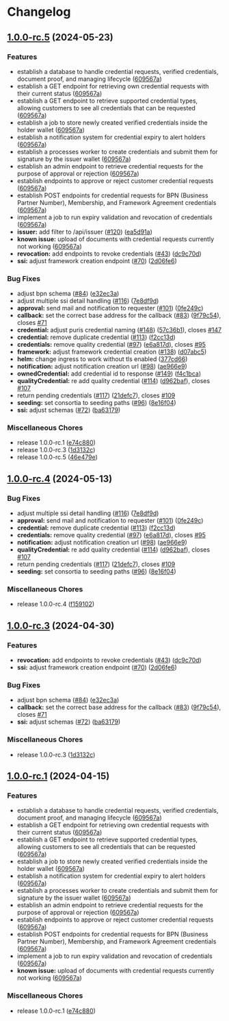# Changelog

## [1.0.0-rc.5](https://github.com/eclipse-tractusx/ssi-credential-issuer/compare/v1.0.0-rc.4...v1.0.0-rc.5) (2024-05-23)


### Features

* establish a database to handle credential requests, verified credentials, document proof, and managing lifecycle ([609567a](https://github.com/eclipse-tractusx/ssi-credential-issuer/commit/609567a6131fdcb1f12ea8a6653b5dbc9963816e))
* establish a GET endpoint for retrieving own credential requests with their current status ([609567a](https://github.com/eclipse-tractusx/ssi-credential-issuer/commit/609567a6131fdcb1f12ea8a6653b5dbc9963816e))
* establish a GET endpoint to retrieve supported credential types, allowing customers to see all credentials that can be requested ([609567a](https://github.com/eclipse-tractusx/ssi-credential-issuer/commit/609567a6131fdcb1f12ea8a6653b5dbc9963816e))
* establish a job to store newly created verified credentials inside the holder wallet ([609567a](https://github.com/eclipse-tractusx/ssi-credential-issuer/commit/609567a6131fdcb1f12ea8a6653b5dbc9963816e))
* establish a notification system for credential expiry to alert holders ([609567a](https://github.com/eclipse-tractusx/ssi-credential-issuer/commit/609567a6131fdcb1f12ea8a6653b5dbc9963816e))
* establish a processes worker to create credentials and submit them for signature by the issuer wallet ([609567a](https://github.com/eclipse-tractusx/ssi-credential-issuer/commit/609567a6131fdcb1f12ea8a6653b5dbc9963816e))
* establish an admin endpoint to retrieve credential requests for the purpose of approval or rejection ([609567a](https://github.com/eclipse-tractusx/ssi-credential-issuer/commit/609567a6131fdcb1f12ea8a6653b5dbc9963816e))
* establish endpoints to approve or reject customer credential requests ([609567a](https://github.com/eclipse-tractusx/ssi-credential-issuer/commit/609567a6131fdcb1f12ea8a6653b5dbc9963816e))
* establish POST endpoints for credential requests for BPN (Business Partner Number), Membership, and Framework Agreement credentials ([609567a](https://github.com/eclipse-tractusx/ssi-credential-issuer/commit/609567a6131fdcb1f12ea8a6653b5dbc9963816e))
* implement a job to run expiry validation and revocation of credentials ([609567a](https://github.com/eclipse-tractusx/ssi-credential-issuer/commit/609567a6131fdcb1f12ea8a6653b5dbc9963816e))
* **issuer:** add filter to /api/issuer ([#120](https://github.com/eclipse-tractusx/ssi-credential-issuer/issues/120)) ([ea5d91a](https://github.com/eclipse-tractusx/ssi-credential-issuer/commit/ea5d91a30b18d70c0bcc46555141db6762f6af56))
* **known issue:** upload of documents with credential requests currently not working ([609567a](https://github.com/eclipse-tractusx/ssi-credential-issuer/commit/609567a6131fdcb1f12ea8a6653b5dbc9963816e))
* **revocation:** add endpoints to revoke credentials ([#43](https://github.com/eclipse-tractusx/ssi-credential-issuer/issues/43)) ([dc9c70d](https://github.com/eclipse-tractusx/ssi-credential-issuer/commit/dc9c70da4c0bcba979c71b5c636526c13041c774))
* **ssi:** adjust framework creation endpoint ([#70](https://github.com/eclipse-tractusx/ssi-credential-issuer/issues/70)) ([2d06fe6](https://github.com/eclipse-tractusx/ssi-credential-issuer/commit/2d06fe65365b644a209900a464c6823cb0db372e))


### Bug Fixes

* adjust bpn schema ([#84](https://github.com/eclipse-tractusx/ssi-credential-issuer/issues/84)) ([e32ec3a](https://github.com/eclipse-tractusx/ssi-credential-issuer/commit/e32ec3a47e94133294a8e7035f81e5d8fbe305e3))
* adjust multiple ssi detail handling ([#116](https://github.com/eclipse-tractusx/ssi-credential-issuer/issues/116)) ([7e8df9d](https://github.com/eclipse-tractusx/ssi-credential-issuer/commit/7e8df9dd35953fc5ed3c199dbd6357cc574feec4))
* **approval:** send mail and notification to requester ([#101](https://github.com/eclipse-tractusx/ssi-credential-issuer/issues/101)) ([0fe249c](https://github.com/eclipse-tractusx/ssi-credential-issuer/commit/0fe249ceb5728be69055320718ff9b3deb7a3f52))
* **callback:** set the correct base address for the callback ([#83](https://github.com/eclipse-tractusx/ssi-credential-issuer/issues/83)) ([9f79c54](https://github.com/eclipse-tractusx/ssi-credential-issuer/commit/9f79c541873c951eb6335aba6b5b1adda0ee25e9)), closes [#71](https://github.com/eclipse-tractusx/ssi-credential-issuer/issues/71)
* **credential:** adjust puris credential naming ([#148](https://github.com/eclipse-tractusx/ssi-credential-issuer/issues/148)) ([57c36b1](https://github.com/eclipse-tractusx/ssi-credential-issuer/commit/57c36b15f126a32a5d20321b7d7d72910d2f5f3c)), closes [#147](https://github.com/eclipse-tractusx/ssi-credential-issuer/issues/147)
* **credential:** remove duplicate credential ([#113](https://github.com/eclipse-tractusx/ssi-credential-issuer/issues/113)) ([f2cc13d](https://github.com/eclipse-tractusx/ssi-credential-issuer/commit/f2cc13dd810970095c3969a7996c4f00d22f967a))
* **credentials:** remove quality credential ([#97](https://github.com/eclipse-tractusx/ssi-credential-issuer/issues/97)) ([e6a817d](https://github.com/eclipse-tractusx/ssi-credential-issuer/commit/e6a817d61ac8a713b9be623a361a26e2e4354964)), closes [#95](https://github.com/eclipse-tractusx/ssi-credential-issuer/issues/95)
* **framework:** adjust framework credential creation ([#138](https://github.com/eclipse-tractusx/ssi-credential-issuer/issues/138)) ([d07abc5](https://github.com/eclipse-tractusx/ssi-credential-issuer/commit/d07abc51da218889eb9c09869b7659a878a9166a))
* **helm:** change ingress to work without tls enabled ([377cd66](https://github.com/eclipse-tractusx/ssi-credential-issuer/commit/377cd6634245e9f6a7f650e61064c97f46e10a37))
* **notification:** adjust notification creation url ([#98](https://github.com/eclipse-tractusx/ssi-credential-issuer/issues/98)) ([ae966e9](https://github.com/eclipse-tractusx/ssi-credential-issuer/commit/ae966e97395a38e56d88e5479e34c0dac6bc3914))
* **ownedCredential:** add credential id to response ([#149](https://github.com/eclipse-tractusx/ssi-credential-issuer/issues/149)) ([f4c1bca](https://github.com/eclipse-tractusx/ssi-credential-issuer/commit/f4c1bca5374e40900e45969b5b1a2a56a5879f56))
* **qualityCredential:** re add quality credential ([#114](https://github.com/eclipse-tractusx/ssi-credential-issuer/issues/114)) ([d962baf](https://github.com/eclipse-tractusx/ssi-credential-issuer/commit/d962bafd9df92dd5cbaf12a5aa93fa37c4ec29f7)), closes [#107](https://github.com/eclipse-tractusx/ssi-credential-issuer/issues/107)
* return pending credentials ([#117](https://github.com/eclipse-tractusx/ssi-credential-issuer/issues/117)) ([21defc7](https://github.com/eclipse-tractusx/ssi-credential-issuer/commit/21defc7ab1238c0dd250c0f69cd3c55cc1cf47cf)), closes [#109](https://github.com/eclipse-tractusx/ssi-credential-issuer/issues/109)
* **seeding:** set consortia to seeding paths ([#96](https://github.com/eclipse-tractusx/ssi-credential-issuer/issues/96)) ([8e16f04](https://github.com/eclipse-tractusx/ssi-credential-issuer/commit/8e16f04ee8310318149d27318cbdf1c1dd4bf8c8))
* **ssi:** adjust schemas ([#72](https://github.com/eclipse-tractusx/ssi-credential-issuer/issues/72)) ([ba63179](https://github.com/eclipse-tractusx/ssi-credential-issuer/commit/ba63179300aa835bcb0f0d5c874c927ea48c89c9))


### Miscellaneous Chores

* release 1.0.0-rc.1 ([e74c880](https://github.com/eclipse-tractusx/ssi-credential-issuer/commit/e74c880fef9245fca685c102541e46420893db2e))
* release 1.0.0-rc.3 ([1d3132c](https://github.com/eclipse-tractusx/ssi-credential-issuer/commit/1d3132c4ddb34db4f4c71613f6360906c4fb8664))
* release 1.0.0-rc.5 ([46e479e](https://github.com/eclipse-tractusx/ssi-credential-issuer/commit/46e479efeed064503484d74b94ac13d9e1951bb1))

## [1.0.0-rc.4](https://github.com/eclipse-tractusx/ssi-credential-issuer/compare/v1.0.0-rc.3...v1.0.0-rc.4) (2024-05-13)


### Bug Fixes

* adjust multiple ssi detail handling ([#116](https://github.com/eclipse-tractusx/ssi-credential-issuer/issues/116)) ([7e8df9d](https://github.com/eclipse-tractusx/ssi-credential-issuer/commit/7e8df9dd35953fc5ed3c199dbd6357cc574feec4))
* **approval:** send mail and notification to requester ([#101](https://github.com/eclipse-tractusx/ssi-credential-issuer/issues/101)) ([0fe249c](https://github.com/eclipse-tractusx/ssi-credential-issuer/commit/0fe249ceb5728be69055320718ff9b3deb7a3f52))
* **credential:** remove duplicate credential ([#113](https://github.com/eclipse-tractusx/ssi-credential-issuer/issues/113)) ([f2cc13d](https://github.com/eclipse-tractusx/ssi-credential-issuer/commit/f2cc13dd810970095c3969a7996c4f00d22f967a))
* **credentials:** remove quality credential ([#97](https://github.com/eclipse-tractusx/ssi-credential-issuer/issues/97)) ([e6a817d](https://github.com/eclipse-tractusx/ssi-credential-issuer/commit/e6a817d61ac8a713b9be623a361a26e2e4354964)), closes [#95](https://github.com/eclipse-tractusx/ssi-credential-issuer/issues/95)
* **notification:** adjust notification creation url ([#98](https://github.com/eclipse-tractusx/ssi-credential-issuer/issues/98)) ([ae966e9](https://github.com/eclipse-tractusx/ssi-credential-issuer/commit/ae966e97395a38e56d88e5479e34c0dac6bc3914))
* **qualityCredential:** re add quality credential ([#114](https://github.com/eclipse-tractusx/ssi-credential-issuer/issues/114)) ([d962baf](https://github.com/eclipse-tractusx/ssi-credential-issuer/commit/d962bafd9df92dd5cbaf12a5aa93fa37c4ec29f7)), closes [#107](https://github.com/eclipse-tractusx/ssi-credential-issuer/issues/107)
* return pending credentials ([#117](https://github.com/eclipse-tractusx/ssi-credential-issuer/issues/117)) ([21defc7](https://github.com/eclipse-tractusx/ssi-credential-issuer/commit/21defc7ab1238c0dd250c0f69cd3c55cc1cf47cf)), closes [#109](https://github.com/eclipse-tractusx/ssi-credential-issuer/issues/109)
* **seeding:** set consortia to seeding paths ([#96](https://github.com/eclipse-tractusx/ssi-credential-issuer/issues/96)) ([8e16f04](https://github.com/eclipse-tractusx/ssi-credential-issuer/commit/8e16f04ee8310318149d27318cbdf1c1dd4bf8c8))


### Miscellaneous Chores

* release 1.0.0-rc.4 ([f159102](https://github.com/eclipse-tractusx/ssi-credential-issuer/commit/f1591024624317e403fab442539a1b7a332a4c16))

## [1.0.0-rc.3](https://github.com/eclipse-tractusx/ssi-credential-issuer/compare/v1.0.0-rc.1...v1.0.0-rc.3) (2024-04-30)


### Features

* **revocation:** add endpoints to revoke credentials ([#43](https://github.com/eclipse-tractusx/ssi-credential-issuer/issues/43)) ([dc9c70d](https://github.com/eclipse-tractusx/ssi-credential-issuer/commit/dc9c70da4c0bcba979c71b5c636526c13041c774))
* **ssi:** adjust framework creation endpoint ([#70](https://github.com/eclipse-tractusx/ssi-credential-issuer/issues/70)) ([2d06fe6](https://github.com/eclipse-tractusx/ssi-credential-issuer/commit/2d06fe65365b644a209900a464c6823cb0db372e))


### Bug Fixes

* adjust bpn schema ([#84](https://github.com/eclipse-tractusx/ssi-credential-issuer/issues/84)) ([e32ec3a](https://github.com/eclipse-tractusx/ssi-credential-issuer/commit/e32ec3a47e94133294a8e7035f81e5d8fbe305e3))
* **callback:** set the correct base address for the callback ([#83](https://github.com/eclipse-tractusx/ssi-credential-issuer/issues/83)) ([9f79c54](https://github.com/eclipse-tractusx/ssi-credential-issuer/commit/9f79c541873c951eb6335aba6b5b1adda0ee25e9)), closes [#71](https://github.com/eclipse-tractusx/ssi-credential-issuer/issues/71)
* **ssi:** adjust schemas ([#72](https://github.com/eclipse-tractusx/ssi-credential-issuer/issues/72)) ([ba63179](https://github.com/eclipse-tractusx/ssi-credential-issuer/commit/ba63179300aa835bcb0f0d5c874c927ea48c89c9))


### Miscellaneous Chores

* release 1.0.0-rc.3 ([1d3132c](https://github.com/eclipse-tractusx/ssi-credential-issuer/commit/1d3132c4ddb34db4f4c71613f6360906c4fb8664))

## [1.0.0-rc.1](https://github.com/eclipse-tractusx/ssi-credential-issuer/compare/v1.0.0-rc.1...v1.0.0-rc.1) (2024-04-15)


### Features

* establish a database to handle credential requests, verified credentials, document proof, and managing lifecycle ([609567a](https://github.com/eclipse-tractusx/ssi-credential-issuer/commit/609567a6131fdcb1f12ea8a6653b5dbc9963816e))
* establish a GET endpoint for retrieving own credential requests with their current status ([609567a](https://github.com/eclipse-tractusx/ssi-credential-issuer/commit/609567a6131fdcb1f12ea8a6653b5dbc9963816e))
* establish a GET endpoint to retrieve supported credential types, allowing customers to see all credentials that can be requested ([609567a](https://github.com/eclipse-tractusx/ssi-credential-issuer/commit/609567a6131fdcb1f12ea8a6653b5dbc9963816e))
* establish a job to store newly created verified credentials inside the holder wallet ([609567a](https://github.com/eclipse-tractusx/ssi-credential-issuer/commit/609567a6131fdcb1f12ea8a6653b5dbc9963816e))
* establish a notification system for credential expiry to alert holders ([609567a](https://github.com/eclipse-tractusx/ssi-credential-issuer/commit/609567a6131fdcb1f12ea8a6653b5dbc9963816e))
* establish a processes worker to create credentials and submit them for signature by the issuer wallet ([609567a](https://github.com/eclipse-tractusx/ssi-credential-issuer/commit/609567a6131fdcb1f12ea8a6653b5dbc9963816e))
* establish an admin endpoint to retrieve credential requests for the purpose of approval or rejection ([609567a](https://github.com/eclipse-tractusx/ssi-credential-issuer/commit/609567a6131fdcb1f12ea8a6653b5dbc9963816e))
* establish endpoints to approve or reject customer credential requests ([609567a](https://github.com/eclipse-tractusx/ssi-credential-issuer/commit/609567a6131fdcb1f12ea8a6653b5dbc9963816e))
* establish POST endpoints for credential requests for BPN (Business Partner Number), Membership, and Framework Agreement credentials ([609567a](https://github.com/eclipse-tractusx/ssi-credential-issuer/commit/609567a6131fdcb1f12ea8a6653b5dbc9963816e))
* implement a job to run expiry validation and revocation of credentials ([609567a](https://github.com/eclipse-tractusx/ssi-credential-issuer/commit/609567a6131fdcb1f12ea8a6653b5dbc9963816e))
* **known issue:** upload of documents with credential requests currently not working ([609567a](https://github.com/eclipse-tractusx/ssi-credential-issuer/commit/609567a6131fdcb1f12ea8a6653b5dbc9963816e))


### Miscellaneous Chores

* release 1.0.0-rc.1 ([e74c880](https://github.com/eclipse-tractusx/ssi-credential-issuer/commit/e74c880fef9245fca685c102541e46420893db2e))
